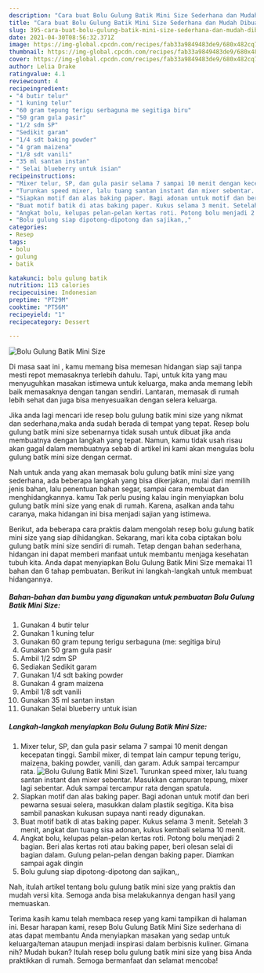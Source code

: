 ```yaml
---
description: "Cara buat Bolu Gulung Batik Mini Size Sederhana dan Mudah Dibuat"
title: "Cara buat Bolu Gulung Batik Mini Size Sederhana dan Mudah Dibuat"
slug: 395-cara-buat-bolu-gulung-batik-mini-size-sederhana-dan-mudah-dibuat
date: 2021-04-30T08:56:32.371Z
image: https://img-global.cpcdn.com/recipes/fab33a9849483de9/680x482cq70/bolu-gulung-batik-mini-size-foto-resep-utama.jpg
thumbnail: https://img-global.cpcdn.com/recipes/fab33a9849483de9/680x482cq70/bolu-gulung-batik-mini-size-foto-resep-utama.jpg
cover: https://img-global.cpcdn.com/recipes/fab33a9849483de9/680x482cq70/bolu-gulung-batik-mini-size-foto-resep-utama.jpg
author: Lelia Drake
ratingvalue: 4.1
reviewcount: 4
recipeingredient:
- "4 butir telur"
- "1 kuning telur"
- "60 gram tepung terigu serbaguna me segitiga biru"
- "50 gram gula pasir"
- "1/2 sdm SP"
- "Sedikit garam"
- "1/4 sdt baking powder"
- "4 gram maizena"
- "1/8 sdt vanili"
- "35 ml santan instan"
- " Selai blueberry untuk isian"
recipeinstructions:
- "Mixer telur, SP, dan gula pasir selama 7 sampai 10 menit dengan kecepatan tinggi. Sambil mixer, di tempat lain campur tepung terigu, maizena, baking powder, vanili, dan garam. Aduk sampai tercampur rata."
- "Turunkan speed mixer, lalu tuang santan instant dan mixer sebentar. Masukkan campuran tepung, mixer lagi sebentar. Aduk sampai tercampur rata dengan spatula."
- "Siapkan motif dan alas baking paper. Bagi adonan untuk motif dan beri pewarna sesuai selera, masukkan dalam plastik segitiga. Kita bisa sambil panaskan kukusan supaya nanti ready digunakan."
- "Buat motif batik di atas baking paper. Kukus selama 3 menit. Setelah 3 menit, angkat dan tuang sisa adonan, kukus kembali selama 10 menit."
- "Angkat bolu, kelupas pelan-pelan kertas roti. Potong bolu menjadi 2 bagian. Beri alas kertas roti atau baking paper, beri olesan selai di bagian dalam. Gulung pelan-pelan dengan baking paper. Diamkan sampai agak dingin"
- "Bolu gulung siap dipotong-dipotong dan sajikan,,"
categories:
- Resep
tags:
- bolu
- gulung
- batik

katakunci: bolu gulung batik 
nutrition: 113 calories
recipecuisine: Indonesian
preptime: "PT29M"
cooktime: "PT56M"
recipeyield: "1"
recipecategory: Dessert

---
```



![Bolu Gulung Batik Mini Size](https://img-global.cpcdn.com/recipes/fab33a9849483de9/680x482cq70/bolu-gulung-batik-mini-size-foto-resep-utama.jpg)

Di masa  saat ini , kamu memang bisa memesan hidangan siap saji tanpa mesti repot memasaknya terlebih dahulu. Tapi, untuk kita yang mau menyuguhkan masakan istimewa untuk keluarga, maka anda memang lebih baik memasaknya dengan tangan sendiri. Lantaran, memasak di rumah lebih sehat dan juga bisa menyesuaikan dengan selera keluarga.

Jika anda lagi mencari ide resep bolu gulung batik mini size yang nikmat dan sederhana,maka anda sudah berada di tempat yang tepat. Resep bolu gulung batik mini size  sebenarnya tidak susah untuk dibuat jika anda membuatnya dengan langkah yang tepat. Namun, kamu tidak usah risau akan gagal dalam membuatnya 
sebab di artikel ini kami akan mengulas bolu gulung batik mini size dengan cermat.  



Nah untuk anda yang akan memasak bolu gulung batik mini size yang sederhana, ada beberapa langkah yang bisa dikerjakan, mulai dari memilih jenis bahan, lalu penentuan bahan segar, sampai cara membuat dan menghidangkannya. kamu Tak perlu pusing kalau ingin menyiapkan bolu gulung batik mini size yang enak di rumah. Karena, asalkan anda  tahu caranya, maka hidangan ini bisa menjadi sajian yang istimewa.

Berikut, ada beberapa cara praktis  dalam mengolah resep bolu gulung batik mini size yang siap dihidangkan. Sekarang, mari kita coba ciptakan bolu gulung batik mini size sendiri di rumah. Tetap dengan bahan sederhana, hidangan ini dapat memberi manfaat untuk membantu menjaga kesehatan tubuh kita. Anda dapat menyiapkan Bolu Gulung Batik Mini Size memakai 11 bahan dan 6 tahap pembuatan. Berikut ini langkah-langkah untuk membuat hidangannya.

<!--inarticleads1-->

##### Bahan-bahan dan bumbu yang digunakan untuk pembuatan Bolu Gulung Batik Mini Size:

1. Gunakan 4 butir telur
1. Gunakan 1 kuning telur
1. Gunakan 60 gram tepung terigu serbaguna (me: segitiga biru)
1. Gunakan 50 gram gula pasir
1. Ambil 1/2 sdm SP
1. Sediakan Sedikit garam
1. Gunakan 1/4 sdt baking powder
1. Gunakan 4 gram maizena
1. Ambil 1/8 sdt vanili
1. Gunakan 35 ml santan instan
1. Gunakan  Selai blueberry untuk isian




<!--inarticleads2-->

##### Langkah-langkah menyiapkan Bolu Gulung Batik Mini Size:

1. Mixer telur, SP, dan gula pasir selama 7 sampai 10 menit dengan kecepatan tinggi. Sambil mixer, di tempat lain campur tepung terigu, maizena, baking powder, vanili, dan garam. Aduk sampai tercampur rata.
<img src="https://img-global.cpcdn.com/steps/3ad2d1705ec382e5/160x128cq70/bolu-gulung-batik-mini-size-langkah-memasak-1-foto.jpg" alt="Bolu Gulung Batik Mini Size">1. Turunkan speed mixer, lalu tuang santan instant dan mixer sebentar. Masukkan campuran tepung, mixer lagi sebentar. Aduk sampai tercampur rata dengan spatula.
1. Siapkan motif dan alas baking paper. Bagi adonan untuk motif dan beri pewarna sesuai selera, masukkan dalam plastik segitiga. Kita bisa sambil panaskan kukusan supaya nanti ready digunakan.
1. Buat motif batik di atas baking paper. Kukus selama 3 menit. Setelah 3 menit, angkat dan tuang sisa adonan, kukus kembali selama 10 menit.
1. Angkat bolu, kelupas pelan-pelan kertas roti. Potong bolu menjadi 2 bagian. Beri alas kertas roti atau baking paper, beri olesan selai di bagian dalam. Gulung pelan-pelan dengan baking paper. Diamkan sampai agak dingin
1. Bolu gulung siap dipotong-dipotong dan sajikan,,




Nah, itulah artikel tentang  bolu gulung batik mini size  yang praktis dan mudah versi kita. Semoga anda bisa melakukannya dengan hasil yang memuaskan. 

Terima kasih kamu telah membaca resep yang kami tampilkan di halaman ini. Besar harapan kami, resep  Bolu Gulung Batik Mini Size sederhana di atas dapat membantu Anda menyiapkan masakan yang sedap untuk keluarga/teman ataupun menjadi inspirasi dalam berbisnis kuliner. Gimana nih? Mudah bukan? Itulah resep bolu gulung batik mini size yang bisa Anda praktikkan di rumah. Semoga bermanfaat dan selamat mencoba!

